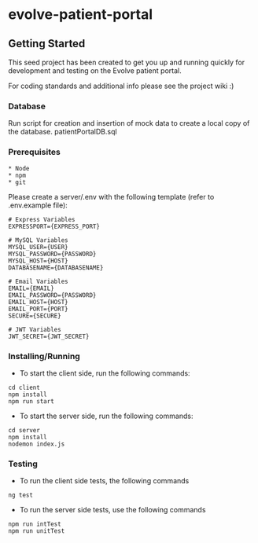 # evolve-patient-portal #

## Getting Started ##

This seed project has been created to get you up and running quickly for development and testing on the Evolve patient portal.

For coding standards and additional info please see the project wiki :)

### Database ###
Run script for creation and insertion of mock data to create a local copy of the database.
patientPortalDB.sql

### Prerequisites ###

```
* Node 
* npm
* git
```

Please create a server/.env with the following template (refer to .env.example file):
```
# Express Variables
EXPRESSPORT={EXPRESS_PORT}

# MySQL Variables
MYSQL_USER={USER}
MYSQL_PASSWORD={PASSWORD}
MYSQL_HOST={HOST}
DATABASENAME={DATABASENAME}

# Email Variables
EMAIL={EMAIL}
EMAIL_PASSWORD={PASSWORD}
EMAIL_HOST={HOST}
EMAIL_PORT={PORT}
SECURE={SECURE}

# JWT Variables
JWT_SECRET={JWT_SECRET}
```

### Installing/Running ###
* To start the client side, run the following commands:

```
cd client
npm install
npm run start
```

* To start the server side, run the following commands:
```
cd server
npm install
nodemon index.js
```

### Testing ###
* To run the client side tests, the following commands
```
ng test
```
* To run the server side tests, use the following commands
```
npm run intTest
npm run unitTest
```
